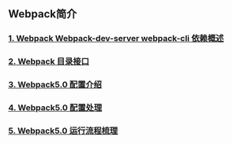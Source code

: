 ## Webpack简介

### [1. Webpack Webpack-dev-server webpack-cli 依赖概述](./Webpack相关概述.md)

### [2. Webpack 目录接口](./目录结构.md)

### [3. Webpack5.0 配置介绍](./配置介绍.md)

### [4. Webpack5.0 配置处理](./配置处理.md)

### [5. Webpack5.0 运行流程梳理](./运行流程.md)

